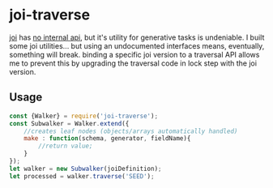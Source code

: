 joi-traverse
============

[joi](https://github.com/sideway/joi) has [no internal api](https://github.com/sideway/joi/issues/2745), but it's utility for generative tasks is undeniable. I built some joi utilities... but using an undocumented interfaces means, eventually, something will break. binding a specific joi version to a traversal API allows me to prevent this by upgrading the traversal code in lock step with the joi version.

Usage
-----

```javascript
const {Walker} = require('joi-traverse');
const Subwalker = Walker.extend({
    //creates leaf nodes (objects/arrays automatically handled)
    make : function(schema, generator, fieldName){
        //return value;
    }
});
let walker = new Subwalker(joiDefinition);
let processed = walker.traverse('SEED');

```
